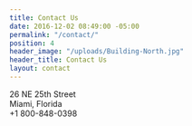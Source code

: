 ```yaml
---
title: Contact Us
date: 2016-12-02 08:49:00 -05:00
permalink: "/contact/"
position: 4
header_image: "/uploads/Building-North.jpg"
header_title: Contact Us
layout: contact
---
```


26 NE 25th Street <br/>
Miami, Florida <br/>
+1 800-848-0398
